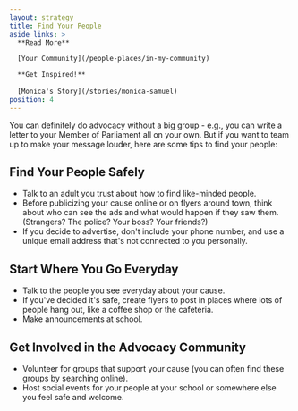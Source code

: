 ```yaml
---
layout: strategy
title: Find Your People
aside_links: >
  **Read More**

  [Your Community](/people-places/in-my-community)

  **Get Inspired!**
  
  [Monica's Story](/stories/monica-samuel)
position: 4
---
```


You can definitely do advocacy without a big group - e.g., you can write a letter to your Member of Parliament all on your own. But if you want to team up to make your message louder, here are some tips to find your people:


## Find Your People Safely

- Talk to an adult you trust about how to find like-minded people.
- Before publicizing your cause online or on flyers around town, think about who can see the ads and what would happen if they saw them. (Strangers? The police? Your boss? Your friends?)
- If you decide to advertise, don't include your phone number, and use a unique email address that's not connected to you personally.


## Start Where You Go Everyday

- Talk to the people you see everyday about your cause.
- If you've decided it's safe, create flyers to post in places where lots of people hang out, like a coffee shop or the cafeteria.
- Make announcements at school.


## Get Involved in the Advocacy Community

- Volunteer for groups that support your cause (you can often find these groups by searching online).
- Host social events for your people at your school or somewhere else you feel safe and welcome.
